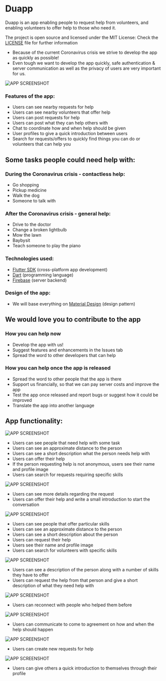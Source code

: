 # Duapp

Duapp is an app enabling people to request help from volunteers, and enabling volunteers to offer help to those who need it.

The project is open source and licensed under the MIT License:
Check the [LICENSE](LICENSE) file for further information

- Because of the current Coronavirus crisis we strive to develop the app as quickly as possible!
- Even tough we want to develop the app quickly, safe authentication & server communication as well as the privacy of users are very important for us.

![APP SCREENSHOT](screenshots/overview.jpg)

### Features of the app:

- Users can see nearby requests for help
- Users can see nearby volunteers that offer help
- Users can post requests for help
- Users can post what they can help others with
- Chat to coordinate how and when help should be given
- User profiles to give a quick introduction between users
- Search for requests/offers to quickly find things you can do or volunteers that can help you

## Some tasks people could need help with:

### During the Coronavirus crisis - contactless help:

- Go shopping
- Pickup medicine
- Walk the dog
- Someone to talk with

### After the Coronavirus crisis - general help:

- Drive to the doctor
- Change a broken lightbulb
- Mow the lawn
- Baybysit
- Teach someone to play the piano

### Technologies used:

- [Flutter SDK](https://flutter.dev/) (cross-platform app development)
- [Dart](https://dart.dev/) (programming language)
- [Firebase](https://firebase.google.com/) (server backend)

### Design of the app:

- We will base everything on [Material Design](https://material.io/design/) (design pattern)

## We would love you to contribute to the app

### How you can help now

- Develop the app with us!
- Suggest features and enhancements in the Issues tab
- Spread the word to other developers that can help

### How you can help once the app is released

- Spread the word to other people that the app is there
- Support us financially, so that we can pay server costs and improve the app
- Test the app once released and report bugs or suggest how it could be improved
- Translate the app into another language

## App functionality:

![APP SCREENSHOT](screenshots/duapp_01.jpg)

- Users can see people that need help with some task
- Users can see an approximate distance to the person
- Users can see a short description what the person needs help with
- Users can offer their help
- If the person requesting help is not anonymous, users see their name and profile image
- Users can search for requests requiring specific skills

![APP SCREENSHOT](screenshots/duapp_02.jpg)

- Users can see more details regarding the request
- Users can offer their help and write a small introduction to start the conversation

![APP SCREENSHOT](screenshots/duapp_03.jpg)

- Users can see people that offer particular skills
- Users can see an approximate distance to the person
- Users can see a short description about the person
- Users can request their help
- Users see their name and profile image
- Users can search for volunteers with specific skills

![APP SCREENSHOT](screenshots/duapp_04.jpg)

- Users can see a description of the person along with a number of skills they have to offer
- Users can request the help from that person and give a short description of what they need help with

![APP SCREENSHOT](screenshots/duapp_05.jpg)

- Users can reconnect with people who helped them before

![APP SCREENSHOT](screenshots/duapp_06.jpg)

- Users can communicate to come to agreement on how and when the help should happen

![APP SCREENSHOT](screenshots/duapp_09.jpg)

- Users can create new requests for help

![APP SCREENSHOT](screenshots/duapp_11.jpg)

- Users can give others a quick introduction to themselves through their profile
